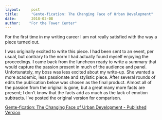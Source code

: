 ```yaml
---
layout:     post
title:      "Gente-fication: The Changing Face of Urban Development"
date:       2018-02-08
author:    "For the Tower Center"
---
```


For the first time in my writing career I am not really satisfied with the way a piece turned out. 

I was originally excited to write this piece. I had been sent to an event, per usual, but contrary to the norm I had actually found myself enjoying the proceedings. I came back from the luncheon ready to write a summary that would capture the passion present in much of the audience and panel. Unfortunately, my boss was less excited about my write-up. She wanted a more academic, less passionate and stylistic piece. After several rounds of edits the publication below was chosen as the final product. Almost all of the passion from the original is gone, but a great many more facts are present; I don't know that the facts add as much as the lack of emotion subtracts. I've posted the original version for comparison.

[Gente-fication: The Changing Face of Urban Development - Published Version](http://blog.smu.edu/towercenter/2018/02/06/student-blog-gente-fication/)